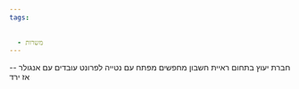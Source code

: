 ```yaml
---
tags:
  
  
  - משרות
---
```


חברת יעוץ בתחום ראיית חשבון מחפשים מפתח עם נטייה לפרונט
עובדים עם אנגולר -- אז ירד
